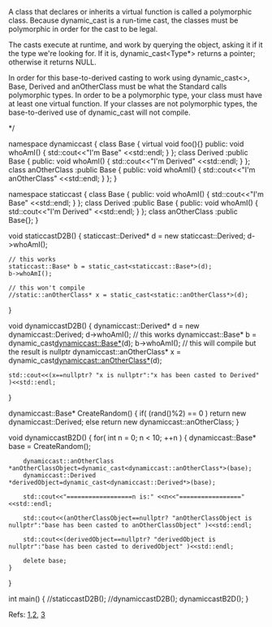 
A class that declares or inherits a virtual function is called a polymorphic class.
Because dynamic_cast is a run-time cast, the classes must be polymorphic in order for the cast to be legal.



The casts execute at runtime, and work by querying the object, asking it if it the type we're looking for. If it is, dynamic_cast<Type*> returns a pointer; otherwise it returns NULL.

In order for this base-to-derived casting to work using dynamic_cast<>, Base, Derived and anOtherClass must be what the Standard calls polymorphic types. In order to be a polymorphic type, your class must have at least one virtual function. If your classes are not polymorphic types, the base-to-derived use of dynamic_cast will not compile.


*/

namespace dynamiccast
{
    class Base
    {
        virtual void foo(){}
        public:
        void whoAmI()
        {
            std::cout<<"I'm Base" <<std::endl;
        }
    };
    class Derived :public Base
    {
        public:
        void whoAmI()
        {
            std::cout<<"I'm Derived" <<std::endl;
        }
    }; 
    class anOtherClass :public Base
    {
        public:
        void whoAmI()
        {
            std::cout<<"I'm anOtherClass" <<std::endl;
        }
    };
}


namespace staticcast
{
    class Base 
    {
        public:
        void whoAmI()
        {
            std::cout<<"I'm Base" <<std::endl;
        }
    };
    class Derived :public Base
    {
        public:
        void whoAmI()
        {
            std::cout<<"I'm Derived" <<std::endl;
        }
    }; 
    class anOtherClass :public Base{};
}

void staticcastD2B()
{
    staticcast::Derived* d = new staticcast::Derived;
    d->whoAmI();
    
    // this works
    staticcast::Base* b = static_cast<staticcast::Base*>(d);
    b->whoAmI();
    
    // this won't compile
    //static::anOtherClass* x = static_cast<static::anOtherClass*>(d); 
}

void dynamiccastD2B()
{
    dynamiccast::Derived* d = new dynamiccast::Derived;
    d->whoAmI();
    // this works
    dynamiccast::Base* b = dynamic_cast<dynamiccast::Base*>(d);
    b->whoAmI();
    // this will compile but the result is nullptr
    dynamiccast::anOtherClass* x = dynamic_cast<dynamiccast::anOtherClass*>(d);
    
    std::cout<<(x==nullptr? "x is nullptr":"x has been casted to Derived" )<<std::endl; 
}

dynamiccast::Base* CreateRandom()
{
    if( (rand()%2) == 0 )
        return new dynamiccast::Derived;
    else
        return new dynamiccast::anOtherClass;
}

void dynamiccastB2D()
{
    for( int n = 0; n < 10; ++n )
    {
        dynamiccast::Base* base = CreateRandom();

        dynamiccast::anOtherClass *anOtherClassObject=dynamic_cast<dynamiccast::anOtherClass*>(base);
        dynamiccast::Derived *derivedObject=dynamic_cast<dynamiccast::Derived*>(base);

        std::cout<<"==================n is:" <<n<<"=================" <<std::endl;
        
        std::cout<<(anOtherClassObject==nullptr? "anOtherClassObject is nullptr":"base has been casted to anOtherClassObject" )<<std::endl; 

        std::cout<<(derivedObject==nullptr? "derivedObject is nullptr":"base has been casted to derivedObject" )<<std::endl;
        
        delete base;
    }
}

int main()
{
    //staticcastD2B();
    //dynamiccastD2B();
    dynamiccastB2D();
}







Refs: [1](https://en.cppreference.com/w/cpp/memory/shared_ptr/pointer_cast),[2](https://doc.bccnsoft.com/docs/cppreference2015/en/cpp/memory/shared_ptr/pointer_cast.html), [3](https://stackoverflow.com/questions/1358143/downcasting-shared-ptrbase-to-shared-ptrderived)


